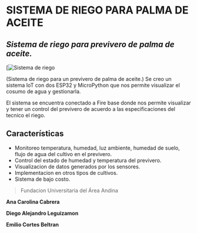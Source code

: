 # SISTEMA DE RIEGO PARA PALMA DE ACEITE
## _Sistema de riego para previvero de palma de aceite._

[![Sistema de riego](https://github.com/DiegoLeguizamon-coder/esp32-palma/blob/main/palma.jpg)

(Sistema de riego para un previvero de palma de aceite.) Se creo un sistema IoT con dos ESP32 y MicroPython que nos permite visualizar el cosumo de agua y gestionarla.

El sistema se encuentra conectado a Fire base donde nos permite visualizar y tener un control del previvero de acuerdo a las especificaciones del tecnico el riego.
## Características

- Monitoreo temperatura, humedad, luz ambiente, humedad de suelo, flujo de agua del cultivo en el previvero.
- Control del estado de humedad y temperatura del previvero.
- Visualizacion de datos generados por los sensores.
- Implementacion en otros tipos de cultivos.
- Sistema de bajo costo.


> Fundacion Universitaria del Área Andina


**Ana Carolina Cabrera** 

**Diego Alejandro Leguizamon**

**Emilio Cortes Beltran**
